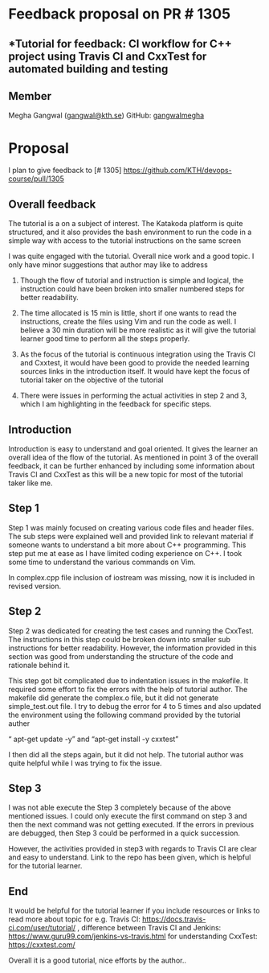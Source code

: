 # Feedback proposal on PR # 1305

## *Tutorial for feedback: CI workflow for C++ project using Travis CI and CxxTest for automated building and testing #

## Member 

Megha Gangwal (gangwal@kth.se)
GitHub: [gangwalmegha]( https://github.com/gangwalmegha/)

# Proposal
I plan to give feedback to [# 1305] https://github.com/KTH/devops-course/pull/1305 


## Overall feedback

The tutorial is a on a subject of interest. The Katakoda platform is quite structured, and it also provides the bash environment to run the code in a simple way with access to the tutorial instructions on the same screen

I was quite engaged with the tutorial. Overall nice work and a good topic. I only have minor suggestions that author may like to address
 
1.	Though the flow of tutorial and instruction is simple and logical, the instruction could have been broken into smaller numbered steps for better readability. 

2.	The time allocated is 15 min is little, short if one wants to read the instructions, create the files using Vim and run the code as well. I believe a 30 min duration will be more realistic as it will give the tutorial learner good time to perform all the steps properly.

3.	As the focus of the tutorial is continuous integration using the Travis CI and Cxxtest, it would have been good to provide the needed learning sources  links in the introduction itself. It would have kept the focus of tutorial taker on the objective of the tutorial

4.	There were issues in performing the actual activities in step 2 and 3, which I am highlighting in the feedback for specific steps.


## Introduction

Introduction is easy to understand and goal oriented. It gives the learner an overall idea of the flow of the tutorial. As mentioned in point 3 of the overall feedback, it can be further enhanced by including some information about Travis CI and CxxTest as this will be a new topic for most of the tutorial taker like me. 

## Step 1

Step 1 was mainly focused on creating various code files and header files. The sub steps were explained well and provided link to relevant material if someone wants to understand a bit more about C++ programming. This step put me at ease as I have limited coding experience on C++. I took some time to understand the various commands on Vim. 

In complex.cpp file inclusion of iostream was missing, now it is included in revised version. 

## Step 2

Step 2 was dedicated for creating the test cases and running the CxxTest. The instructions in this step could be broken down into smaller sub instructions for better readability. However, the information provided in this section was good from understanding the structure of the code and rationale behind it.

This step got bit complicated due to indentation issues in the makefile. It required some effort to fix the errors with the help of tutorial author. The makefile did generate the complex.o file, but it did not generate simple_test.out file.  I try to debug the error for 4 to 5 times and also updated the environment using the following command provided by the tutorial auther

“ apt-get update -y” and “apt-get install -y cxxtest”

I then did all the steps again, but it did not help. The tutorial author was quite helpful while I was trying to fix the issue.

## Step 3

I was not able execute the Step 3 completely because of the above mentioned issues. I could only execute the first command on step 3 and then the next command was not getting executed. If the errors in previous are debugged, then Step 3 could be performed in a quick succession.

However, the activities provided in step3 with regards to Travis CI are  clear and easy to understand.  Link to the repo has been given, which is helpful for the tutorial learner.

## End

It would be helpful for the tutorial learner if you include resources or links to read more about topic for e.g. Travis CI: https://docs.travis-ci.com/user/tutorial/ , difference between Travis CI and Jenkins: https://www.guru99.com/jenkins-vs-travis.html for understanding CxxTest: https://cxxtest.com/

Overall it is a good tutorial, nice efforts by the author..

